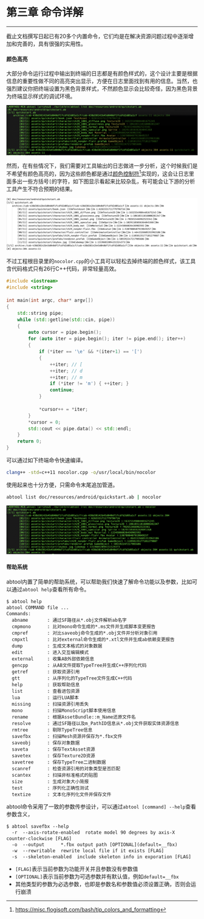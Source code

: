 # 第三章 命令详解
---

截止文档撰写日起已有20多个内置命令，它们均是在解决资源问题过程中逐渐增加和完善的，具有很强的实用性。

#### 颜色高亮
大部分命令运行过程中输出到终端的日志都是有颜色样式的，这个设计主要是根据信息的重要性做不同的高亮突出显示，方便在日志里面找到有用的信息。当然，也强烈建议你把终端设置为黑色背景样式，不然颜色显示会比较奇怪，因为黑色背景为终端显示样式的调试环境。

![](color.png)

然而，在有些情况下，我们需要对工具输出的日志做进一步分析，这个时候我们是不希望有颜色高亮的，因为这些颜色都是通过[颜色控制符](https://misc.flogisoft.com/bash/tip_colors_and_formatting)[^1]实现的，这会让日志里面多出一些方括号`[`的字符，如下图显示看起来比较杂乱，有可能会让下游的分析工具产生不符合预期的结果。

![](color-raw.png)

不过工程根目录里的`nocolor.cpp`的小工具可以轻松去掉终端的颜色样式，该工具含代码格式只有26行C++代码，非常轻量高效。

```c++
#include <iostream>
#include <string>

int main(int argc, char* argv[]) 
{
    std::string pipe;
    while (std::getline(std::cin, pipe))
    {
        auto cursor = pipe.begin();
        for (auto iter = pipe.begin(); iter != pipe.end(); iter++)
        {
            if (*iter == '\e' && *(iter+1) == '[')
            {
                ++iter; // [
                ++iter; // d
                ++iter; // m
                if (*iter != 'm') { ++iter; }
                continue;
            }

            *cursor++ = *iter;
        }
        *cursor = 0;
        std::cout << pipe.data() << std::endl;
    }
    return 0;
}
```

可以通过如下终端命令快速编译。

```bash
clang++ -std=c++11 nocolor.cpp -o/usr/local/bin/nocolor
```

使用起来也十分方便，只需命令末尾追加管道。

```bash
abtool list doc/resources/android/quickstart.ab | nocolor
```

![](nocolor.png)

#### 帮助系统

abtool内置了简单的帮助系统，可以帮助我们快速了解命令功能以及参数，比如可以通过`abtool help`查看所有命令。

```
$ abtool help
abtool COMMAND file ...
Commands:
  abname       : 通过SF路径从*.obj文件解析ab名字
  cmpmono      : 比对mono命令生成的*.ms文件并生成脚本变更报告
  cmpref       : 对比saveobj命令生成的*.obj文件并分析对象引用
  cmpxtl       : 比对external命令生成的*.xtl文件并生成ab依赖变更报告
  dump         : 生成文本格式的对象数据
  edit         : 进入交互编辑模式
  external     : 收集AB外部依赖信息
  gencpp       : 从AB文件提取TypeTree并生成C++序列化代码
  getref       : 获取资源引用
  gtt          : 从序列化的TypeTree文件生成C++代码
  help         : 获取帮助信息
  list         : 查看进包资源
  lua          : 运行LUA脚本
  missing      : 扫描资源引用丢失
  mono         : 扫描MonoScript脚本使用信息
  rename       : 根据AssetBundle::m_Name还原文件名
  resolve      : 通过SF路径以及m_PathID信息从*.obj文件获取实体资源信息
  rmtree       : 剔除TypeTree信息
  savefbx      : 扫描Mesh资源并保存为*.fbx文件
  saveobj      : 保存对象数据
  saveta       : 保存TextAsset资源
  savetex      : 保存Texture2D资源
  savetree     : 保存TypeTree二进制数据
  scanref      : 检查资源引用的对象类型是否匹配
  scantex      : 扫描非标准格式的贴图
  size         : 生成对象大小简报
  test         : 序列化正确性测试
  textize      : 文本化序列化文件并保存文件
```

abtool命令采用了一致的参数传参设计，可以通过`abtool [command] --help`查看参数含义，
```
$ abtool savefbx --help
  -r  --axis-rotate-enabled  rotate model 90 degrees by axis-X counter-clockwise [FLAG]
  -o  --output      *.fbx output path [OPTIONAL](default=__fbx)
  -w  --rewritable  rewrite local file if it exists [FLAG]
  -s  --skeleton-enabled  include skeleton info in exporation [FLAG]
```

* `[FLAG]`表示当前参数为功能开关并且参数没有参数值
* `[OPTIONAL]`表示当前参数为可选参数并有默认值，例如`default=__fbx`
* 其他类型的参数为必选参数，也即是参数名和参数值必须设置正确，否则会运行崩溃

[^1]: https://misc.flogisoft.com/bash/tip_colors_and_formatting



